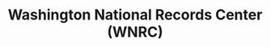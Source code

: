---
layout: repo
title: "Washington National Records Center (WNRC)"
id: 1880
permalink: repos/1880/
---